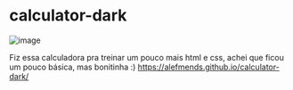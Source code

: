 # calculator-dark
![image](https://user-images.githubusercontent.com/95005787/152534083-5f66e7fd-1989-4c28-8eb6-63aa41d1de8f.png)

Fiz essa calculadora pra treinar um pouco mais html e css, achei que ficou um pouco básica, mas bonitinha :)
https://alefmends.github.io/calculator-dark/


